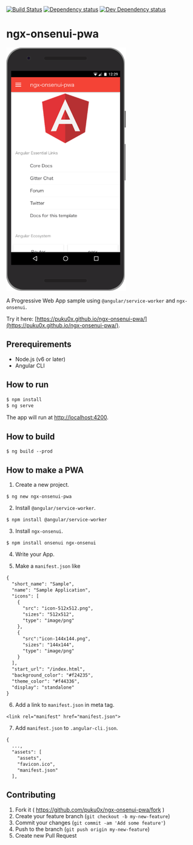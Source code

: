 [![Build Status][travis-ci-image]][travis-ci-url]
[![Dependency status][david-dm-image]][david-dm-url]
[![Dev Dependency status][david-dm-dev-image]][david-dm-dev-url]
# ngx-onsenui-pwa

![screenshot](screenshot.png)

A Progressive Web App sample using `@angular/service-worker` and `ngx-onsenui`.

Try it here: [https://puku0x.github.io/ngx-onsenui-pwa/](https://puku0x.github.io/ngx-onsenui-pwa/).

## Prerequirements
- Node.js (v6 or later)
- Angular CLI

## How to run

```bash
$ npm install
$ ng serve
```

The app will run at [http://localhost:4200](http://localhost:4200).

## How to build

```
$ ng build --prod
```

## How to make a PWA

1. Create a new project.

```
$ ng new ngx-onsenui-pwa
```

2. Install `@angular/service-worker`.
```
$ npm install @angular/service-worker
```

3. Install `ngx-onsenui`.

```
$ npm install onsenui ngx-onsenui
```

4. Write your App.

5. Make a `manifest.json` like
```
{
  "short_name": "Sample",
  "name": "Sample Application",
  "icons": [
    {
      "src": "icon-512x512.png",
      "sizes": "512x512",
      "type": "image/png"
    },
    {
      "src":"icon-144x144.png",
      "sizes": "144x144",
      "type": "image/png"
    }
  ],
  "start_url": "/index.html",
  "background_color": "#f24235",
  "theme_color": "#f44336",
  "display": "standalone"
}
```

6. Add a link to `manifest.json` in meta tag.
```
<link rel="manifest" href="manifest.json">
```

7. Add `manifest.json` to `.angular-cli.json`.
```
{
  ...,
  "assets": [
    "assets",
    "favicon.ico",
    "manifest.json"
  ],
```

## Contributing

1. Fork it ( https://github.com/puku0x/ngx-onsenui-pwa/fork )
2. Create your feature branch (`git checkout -b my-new-feature`)
3. Commit your changes (`git commit -am 'Add some feature'`)
4. Push to the branch (`git push origin my-new-feature`)
5. Create new Pull Request


[travis-ci-url]: http://travis-ci.org/puku0x/ngx-onsenui-pwa
[travis-ci-image]: https://travis-ci.org/puku0x/ngx-onsenui-pwa.svg?branch=master
[david-dm-url]:https://david-dm.org/puku0x/ngx-onsenui-pwa
[david-dm-image]:https://david-dm.org/puku0x/ngx-onsenui-pwa.svg
[david-dm-dev-url]:https://david-dm.org/puku0x/ngx-onsenui-pwa?type=dev
[david-dm-dev-image]:https://david-dm.org/puku0x/ngx-onsenui-pwa/dev-status.svg

